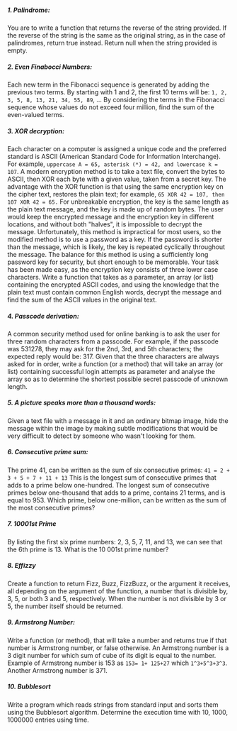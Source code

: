 ##### 1. **Palindrome**:
You are to write a function that returns the reverse of the string provided. If the reverse of the string is the same as the original string, as in the case of palindromes, return true instead.
Return null when the string provided is empty.

##### 2. **Even Finabocci Numbers**:
Each new term in the Fibonacci sequence is generated by adding the previous two terms. By starting with 1 and 2, the first 10 terms will be:
`1, 2, 3, 5, 8, 13, 21, 34, 55, 89`, ...
By considering the terms in the Fibonacci sequence whose values do not exceed four million, find the sum of the even-valued terms.

##### 3. **XOR decryption**:
Each character on a computer is assigned a unique code and the preferred standard is ASCII (American Standard Code for Information Interchange). For example, `uppercase A = 65, asterisk (*) = 42, and lowercase k = 107`.
A modern encryption method is to take a text file, convert the bytes to ASCII, then XOR each byte with a given value, taken from a secret key. The advantage with the XOR function is that using the same encryption key on the cipher text, restores the plain text; for example, `65 XOR 42 = 107, then 107 XOR 42 = 65.`
For unbreakable encryption, the key is the same length as the plain text message, and the key is made up of random bytes. The user would keep the encrypted message and the encryption key in different locations, and without both "halves", it is impossible to decrypt the message.
Unfortunately, this method is impractical for most users, so the modified method is to use a password as a key. If the password is shorter than the message, which is likely, the key is repeated cyclically throughout the message. The balance for this method is using a sufficiently long password key for security, but short enough to be memorable.
Your task has been made easy, as the encryption key consists of three lower case characters. Write a function that takes as a parameter, an array (or list) containing the encrypted ASCII codes, and using the knowledge that the plain text must contain common English words, decrypt the message and find the sum of the ASCII values in the original text.

##### 4. **Passcode derivation**:
A common security method used for online banking is to ask the user for three random characters from a passcode. For example, if the passcode was 531278, they may ask for the 2nd, 3rd, and 5th characters; the expected reply would be: 317.
Given that the three characters are always asked for in order, write a function (or a method) that will take an array (or list) containing successful login attempts as parameter and analyse the array so as to determine the shortest possible secret passcode of unknown length.

##### 5. **A picture speaks more than a thousand words**:
Given a text file with a message in it and an ordinary bitmap image, hide the message within the image by making subtle modifications that would be very difficult to detect by someone who wasn't looking for them.

##### 6. **Consecutive prime sum**:
The prime 41, can be written as the sum of six consecutive primes:
`41 = 2 + 3 + 5 + 7 + 11 + 13`
This is the longest sum of consecutive primes that adds to a prime below one-hundred.
The longest sum of consecutive primes below one-thousand that adds to a prime, contains 21 terms, and is equal to 953.
Which prime, below one-million, can be written as the sum of the most consecutive primes?

##### 7. **10001st Prime**
By listing the first six prime numbers: 2, 3, 5, 7, 11, and 13, we can see that the 6th prime is 13.
What is the 10 001st prime number?

##### 8. **Effizzy**
Create a function to return Fizz, Buzz, FizzBuzz, or the argument it receives, all depending on the argument of the function, a number that is divisible by, 3, 5, or both 3 and 5, respectively.
When the number is not divisible by 3 or 5, the number itself should be returned.

##### 9. **Armstrong Number**:
Write a function (or method), that will take a number and returns true if that number is Armstrong number, or false otherwise.
An Armstrong number is a 3 digit number for which sum of cube of its digit is equal to the number. Example of Armstrong number is 153 as `153= 1+ 125+27` which `1^3+5^3+3^3`. Another Armstrong number is 371.

##### 10. **Bubblesort**
Write a program which reads strings from standard input and sorts them using the Bubblesort algorithm. Determine the execution time with 10, 1000, 1000000 entries using time.

